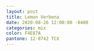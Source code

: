 ```yaml
---
layout: post
title: Lemon Verbena
date: 2020-08-26 12:00:00 -0400
categories: mix
color: F4E87A
pantone: 12-0742 TCX
---
```


